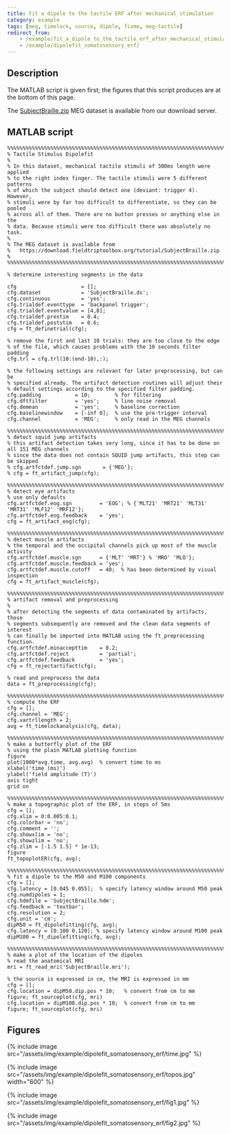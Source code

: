 ```yaml
---
title: Fit a dipole to the tactile ERF after mechanical stimulation
category: example
tags: [meg, timelock, source, dipole, fixme, meg-tactile]
redirect_from:
    - /example/fit_a_dipole_to_the_tactile_erf_after_mechanical_stimulation/
    - /example/dipolefit_somatosensory_erf/
---
```


## Description

The MATLAB script is given first; the figures that this script produces are at the bottom of this page.

The [SubjectBraille.zip](https://download.fieldtriptoolbox.org/tutorial/SubjectBraille.zip) MEG dataset is available from our download server.

## MATLAB script

    %%%%%%%%%%%%%%%%%%%%%%%%%%%%%%%%%%%%%%%%%%%%%%%%%%%%%%%%%%%%%%%%%%%%%%%%%%%%
    % Tactile Stimulus Dipolefit
    %
    % In this dataset, mechanical tactile stimuli of 300ms length were applied
    % to the right index finger. The tactile stimuli were 5 different patterns
    % of which the subject should detect one (deviant: trigger 4). However,
    % stimuli were by far too difficult to differentiate, so they can be pooled
    % across all of them. There are no button presses or anything else in the
    % data. Because stimuli were too difficult there was absolutely no task.
    %
    % The MEG dataset is available from
    %   https://download.fieldtriptoolbox.org/tutorial/SubjectBraille.zip
    %
    %%%%%%%%%%%%%%%%%%%%%%%%%%%%%%%%%%%%%%%%%%%%%%%%%%%%%%%%%%%%%%%%%%%%%%%%%%%%
    
    % determine interesting segments in the data

    cfg                     = [];
    cfg.dataset             = 'SubjectBraille.ds';
    cfg.continuous          = 'yes';
    cfg.trialdef.eventtype  = 'backpanel trigger';
    cfg.trialdef.eventvalue = [4,8];
    cfg.trialdef.prestim    = 0.4;
    cfg.trialdef.poststim   = 0.6;
    cfg = ft_definetrial(cfg);

    % remove the first and last 10 trials: they are too close to the edge
    % of the file, which causes problems with the 10 seconds filter padding
    cfg.trl = cfg.trl(10:(end-10),:);

    % the following settings are relevant for later preprocessing, but can be
    % specified already. The artifact detection routines will adjust their
    % default settings according to the specified filter padding.
    cfg.padding           = 10;        % for filtering
    cfg.dftfilter         = 'yes';     % line noise removal
    cfg.demean            = 'yes';     % baseline correction
    cfg.baselinewindow    = [-inf 0];  % use the pre-trigger interval
    cfg.channel           = 'MEG';     % only read in the MEG channels

    %%%%%%%%%%%%%%%%%%%%%%%%%%%%%%%%%%%%%%%%%%%%%%%%%%%%%%%%%%%%%%%%%%%%%%%%%%%%
    % detect squid jump artifacts
    % this artifact detection takes very long, since it has to be done on all 151 MEG channels
    % since the data does not contain SQUID jump artifacts, this step can be skipped
    % cfg.artfctdef.jump.sgn       = {'MEG'};
    % cfg = ft_artifact_jump(cfg);

    %%%%%%%%%%%%%%%%%%%%%%%%%%%%%%%%%%%%%%%%%%%%%%%%%%%%%%%%%%%%%%%%%%%%%%%%%%%%
    % detect eye artifacts
    % use only defaults
    cfg.artfctdef.eog.sgn         = 'EOG'; % {'MLT21' 'MRT21' 'MLT31' 'MRT31' 'MLF12' 'MRF12'};
    cfg.artfctdef.eog.feedback    = 'yes';
    cfg = ft_artifact_eog(cfg);

    %%%%%%%%%%%%%%%%%%%%%%%%%%%%%%%%%%%%%%%%%%%%%%%%%%%%%%%%%%%%%%%%%%%%%%%%%%%%
    % detect muscle artifacts
    % the temporal and the occipital channels pick up most of the muscle activity
    cfg.artfctdef.muscle.sgn      = {'MLT' 'MRT'} % 'MRO' 'MLO'};
    cfg.artfctdef.muscle.feedback = 'yes';
    cfg.artfctdef.muscle.cutoff   = 40;  % has been determined by visual inspection
    cfg = ft_artifact_muscle(cfg);

    %%%%%%%%%%%%%%%%%%%%%%%%%%%%%%%%%%%%%%%%%%%%%%%%%%%%%%%%%%%%%%%%%%%%%%%%%%%%
    % artifact removal and preprocessing
    %
    % after detecting the segments of data contaminated by artifacts, those
    % segments subsequently are removed and the clean data segments of interest
    % can finally be imported into MATLAB using the ft_preprocessing function.
    cfg.artfctdef.minaccepttim    = 0.2;
    cfg.artfctdef.reject          = 'partial';
    cfg.artfctdef.feedback        = 'yes';
    cfg = ft_rejectartifact(cfg);

    % read and preprocess the data
    data = ft_preprocessing(cfg);

    %%%%%%%%%%%%%%%%%%%%%%%%%%%%%%%%%%%%%%%%%%%%%%%%%%%%%%%%%%%%%%%%%%%%%%%%%%%%
    % compute the ERF
    cfg = [];
    cfg.channel = 'MEG';
    cfg.vartrllength = 2;
    avg = ft_timelockanalysis(cfg, data);

    %%%%%%%%%%%%%%%%%%%%%%%%%%%%%%%%%%%%%%%%%%%%%%%%%%%%%%%%%%%%%%%%%%%%%%%%%%%%
    % make a butterfly plot of the ERF
    % using the plain MATLAB plotting function
    figure
    plot(1000*avg.time, avg.avg)  % convert time to ms
    xlabel('time (ms)')
    ylabel('field amplitude (T)')
    axis tight
    grid on

    %%%%%%%%%%%%%%%%%%%%%%%%%%%%%%%%%%%%%%%%%%%%%%%%%%%%%%%%%%%%%%%%%%%%%%%%%%%%
    % make a topographic plot of the ERF, in steps of 5ms
    cfg = [];
    cfg.xlim = 0:0.005:0.1;
    cfg.colorbar = 'no';
    cfg.comment = '';
    cfg.showxlim = 'no';
    cfg.showzlim = 'no';
    cfg.zlim = [-1.5 1.5] * 1e-13;
    figure
    ft_topoplotER(cfg, avg);

    %%%%%%%%%%%%%%%%%%%%%%%%%%%%%%%%%%%%%%%%%%%%%%%%%%%%%%%%%%%%%%%%%%%%%%%%%%%%
    % fit a dipole to the M50 and M100 components
    cfg = [];
    cfg.latency = [0.045 0.055];  % specify latency window around M50 peak
    cfg.numdipoles = 1;
    cfg.hdmfile = 'SubjectBraille.hdm';
    cfg.feedback = 'textbar';
    cfg.resolution = 2;
    cfg.unit = 'cm';
    dipM50 = ft_dipolefitting(cfg, avg);
    cfg.latency = [0.100 0.120]; % specify latency window around M100 peak
    dipM100 = ft_dipolefitting(cfg, avg);

    %%%%%%%%%%%%%%%%%%%%%%%%%%%%%%%%%%%%%%%%%%%%%%%%%%%%%%%%%%%%%%%%%%%%%%%%%%%%
    % make a plot of the location of the dipoles
    % read the anatomical MRI
    mri = ft_read_mri('SubjectBraille.mri');

    % the source is expressed in cm, the MRI is expressed in mm
    cfg = [];
    cfg.location = dipM50.dip.pos * 10;   % convert from cm to mm
    figure; ft_sourceplot(cfg, mri)
    cfg.location = dipM100.dip.pos * 10;  % convert from cm to mm
    figure; ft_sourceplot(cfg, mri)

## Figures

{% include image src="/assets/img/example/dipolefit_somatosensory_erf/time.jpg" %}

{% include image src="/assets/img/example/dipolefit_somatosensory_erf/topos.jpg" width="600" %}

{% include image src="/assets/img/example/dipolefit_somatosensory_erf/fig1.jpg" %}

{% include image src="/assets/img/example/dipolefit_somatosensory_erf/fig2.jpg" %}
